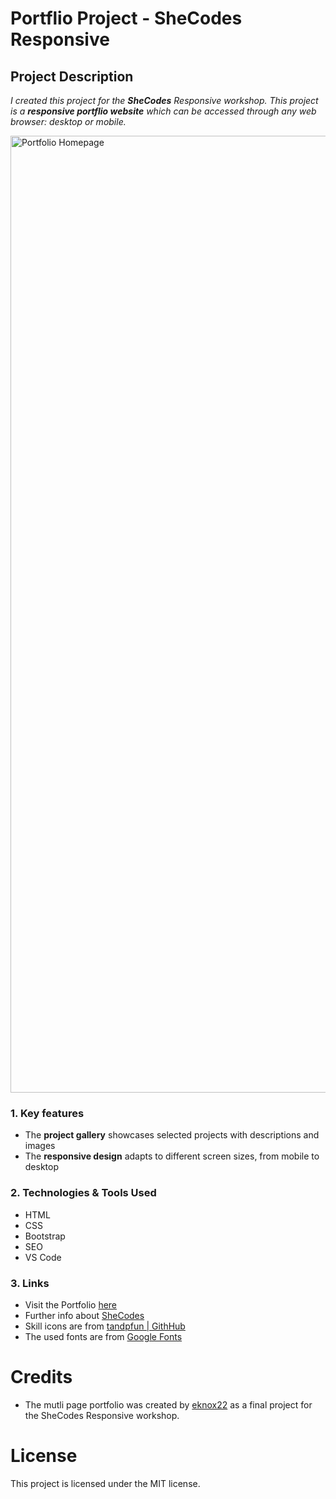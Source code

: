 # Portflio Project - SheCodes Responsive

## Project Description

_I created this project for the **SheCodes** Responsive workshop. This project is a **responsive portflio website** which can be accessed through any web browser: desktop or mobile._


<img width="1531" alt="Portfolio Homepage" src="https://github.com/user-attachments/assets/84e73a20-ceb6-412e-bae1-fa190e15ea4f">


### 1. Key features

- The **project gallery** showcases selected projects with descriptions and images
- The **responsive design** adapts to different screen sizes, from mobile to desktop

### 2. Technologies & Tools Used

- HTML
- CSS
- Bootstrap
- SEO
- VS Code

### 3. Links

- Visit the Portfolio [here](https://emilyknoxclifton-dev.netlify.app/)
- Further info about [SheCodes](https://www.shecodes.io/)
- Skill icons are from [tandpfun | GithHub](https://github.com/tandpfun/skill-icons#readme)
- The used fonts are from [Google Fonts](https://fonts.google.com/)

# Credits

- The mutli page portfolio was created by [eknox22](https://github.com/eknox22) as a final project for the SheCodes Responsive workshop.

# License

This project is licensed under the MIT license.
 
